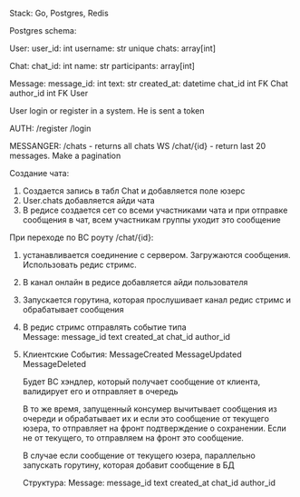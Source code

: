 
Stack: Go, Postgres, Redis

Postgres schema:

User:
    user_id: int
    username: str unique
    chats: array[int]

Chat:
    chat_id: int
    name: str
    participants: array[int]

Message:
    message_id: int
    text: str
    created_at: datetime
    chat_id int FK Chat
    author_id int FK User


User login or register in a system. He is sent a token

AUTH:
    /register
    /login

MESSANGER:
    /chats - returns all chats
    WS /chat/{id} - return last 20 messages. Make a pagination

Создание чата:

1. Создается запись в табл Chat и добавляется поле юзерс
2. User.chats добавляется айди чата
3. В редисе создается сет со всеми участниками чата и при отправке сообщения в чат, всем участникам группы уходит это сообщение


При переходе по ВС роуту /chat/{id}:
1. устанавливается соединение с сервером. Загружаются сообщения. Использовать редис стримс. 
2. В канал онлайн в редисе добавляется айди пользователя
3. Запускается горутина, которая прослушивает канал редис стримс и
    обрабатывает сообщения
4. В редис стримс отправлять событие типа         
        Message:
            message_id
            text
            created_at
            chat_id
            author_id


5. Клиентские События: 
    MessageCreated
    MessageUpdated
    MessageDeleted

    Будет ВС хэндлер, который получает сообщение от клиента, валидирует его
    и отправляет в очередь

    В то же время, запущенный консумер вычитывает сообщения из очереди
    и обрабатывает их и если это сообщение от текущего юзера, то отправляет
    на фронт подтверждение о сохранении. Если не от текущего, то отправляем на фронт это сообщение. 

    В случае если сообщение от текущего юзера, параллельно запускать горутину, которая добавит сообщение в БД

    Структура: 
        Message:
            message_id
            text
            created_at
            chat_id
            author_id

